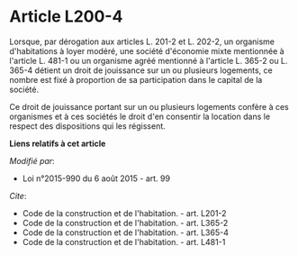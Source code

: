 # Article L200-4

Lorsque, par dérogation aux articles L. 201-2 et L. 202-2, un organisme d'habitations à loyer modéré, une société d'économie
mixte mentionnée à l'article L. 481-1 ou un organisme agréé mentionné à l'article L. 365-2 ou L. 365-4 détient un droit de
jouissance sur un ou plusieurs logements, ce nombre est fixé à proportion de sa participation dans le capital de la société.

Ce droit de jouissance portant sur un ou plusieurs logements confère à ces organismes et à ces sociétés le droit d'en
consentir la location dans le respect des dispositions qui les régissent.

**Liens relatifs à cet article**

_Modifié par_:

  - Loi n°2015-990 du 6 août 2015 - art. 99

_Cite_:

  - Code de la construction et de l'habitation. - art. L201-2
  - Code de la construction et de l'habitation. - art. L365-2
  - Code de la construction et de l'habitation. - art. L365-4
  - Code de la construction et de l'habitation. - art. L481-1
